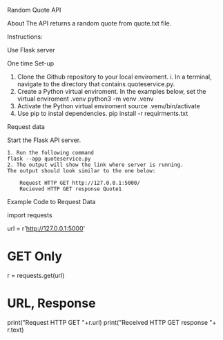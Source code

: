 Random Quote API

About
The API returns a random quote from quote.txt file.

Instructions:

Use Flask server

One time Set-up

1. Clone the Github repository to your local enviroment.
    i. In a terminal, navigate to the directory that contains quoteservice.py.
2. Create a Python virtual enviroment. In the examples below, set the virtual enviroment .venv
    python3 -m venv .venv
3. Activate the Python  virtual enviroment 
    source .venv/bin/activate
4. Use pip to instal dependencies.
    pip install -r requirments.txt

Request data

Start the Flask API server.

    1. Run the following command 
    flask --app quoteservice.py
    2. The output will show the link where server is running. 
    The output should look similar to the one below:

        Request HTTP GET http://127.0.0.1:5000/
        Recieved HTTP GET response Quote1

Example Code to Request Data 

import requests

url = r'http://127.0.0.1:5000'
# GET Only
r = requests.get(url)
# URL, Response 
print("Request HTTP GET "+r.url)
print("Received HTTP GET response "+ r.text)
